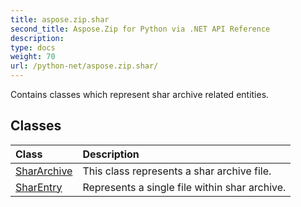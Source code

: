 ```yaml
---
title: aspose.zip.shar
second_title: Aspose.Zip for Python via .NET API Reference
description: 
type: docs
weight: 70
url: /python-net/aspose.zip.shar/
---
```



Contains classes which represent shar archive related entities.

## Classes
| Class | Description |
| :- | :- |
|[SharArchive](/zip/python-net/aspose.zip.shar/shararchive/)|This class represents a shar archive file.|
|[SharEntry](/zip/python-net/aspose.zip.shar/sharentry/)|Represents a single file within shar archive.|
